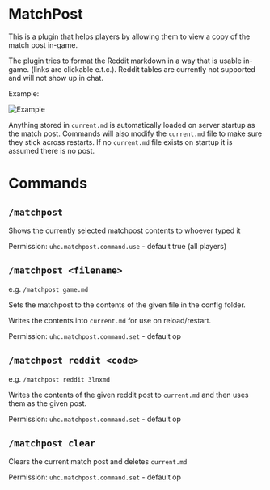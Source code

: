 MatchPost
=========

This is a plugin that helps players by allowing them to view a copy of the match post in-game.

The plugin tries to format the Reddit markdown in a way that is usable in-game. (links are clickable e.t.c.). Reddit
tables are currently not supported and will not show up in chat.

Example:

![Example](http://puu.sh/ki23A/06b8946d7d.png)

Anything stored in `current.md` is automatically loaded on server startup as the match post. 
Commands will also modify the `current.md` file to make sure they stick across restarts.
If no `current.md` file exists on startup it is assumed there is no post.

# Commands

## `/matchpost`

Shows the currently selected matchpost contents to whoever typed it

Permission: `uhc.matchpost.command.use` - default true (all players)

## `/matchpost <filename>`

e.g. `/matchpost game.md`

Sets the matchpost to the contents of the given file in the config folder. 

Writes the contents into `current.md` for use on reload/restart.

Permission: `uhc.matchpost.command.set` - default op

## `/matchpost reddit <code>`

e.g. `/matchpost reddit 3lnxmd`

Writes the contents of the given reddit post to `current.md` and then uses them as the given post.

Permission: `uhc.matchpost.command.set` - default op

## `/matchpost clear`

Clears the current match post and deletes `current.md`

Permission: `uhc.matchpost.command.set` - default op